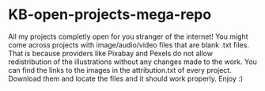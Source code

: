 # KB-open-projects-mega-repo

All my projects completly open for you stranger of the internet!
You might come across projects with image/audio/video files that are blank .txt files. That is because providers like Pixabay and Pexels do not allow redistribution of the illustrations without any changes made to the work. You can find the links to the images in the attribution.txt of every project. Download them and locate the files and it should work properly. Enjoy :)
